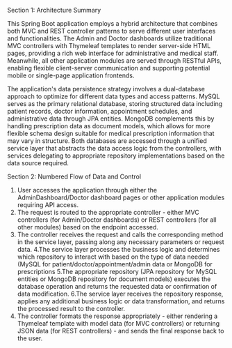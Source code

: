 Section 1: Architecture Summary

This Spring Boot application employs a hybrid architecture that combines both MVC and REST controller patterns to serve different 
user interfaces and functionalities. The Admin and Doctor dashboards utilize traditional MVC controllers with Thymeleaf templates 
to render server-side HTML pages, providing a rich web interface for administrative and medical staff. Meanwhile, 
all other application modules are served through RESTful APIs, enabling flexible client-server communication and supporting potential
mobile or single-page application frontends.

The application's data persistence strategy involves a dual-database approach to optimize for different data types and access patterns. 
MySQL serves as the primary relational database, storing structured data including patient records, doctor information, appointment schedules,
and administrative data through JPA entities. MongoDB complements this by handling prescription data as document models, which allows for 
more flexible schema design suitable for medical prescription information that may vary in structure. Both databases are accessed through
a unified service layer that abstracts the data access logic from the controllers, with services delegating to appropriate repository 
implementations based on the data source required.

Section 2: Numbered Flow of Data and Control

1. User accesses the application through either the AdminDashboard/Doctor dashboard pages or other application modules requiring API access.
2. The request is routed to the appropriate controller - either MVC controllers (for Admin/Doctor dashboards) or REST controllers
 (for all other modules) based on the endpoint accessed.
3. The controller receives the request and calls the corresponding method in the service layer, passing along any necessary parameters
   or request data.
4.The service layer processes the business logic and determines which repository to interact with based on the type of data needed
(MySQL for patient/doctor/appointment/admin data or MongoDB for prescriptions
5.The appropriate repository (JPA repository for MySQL entities or MongoDB repository for document models) executes the database operation
and returns the requested data or confirmation of data modification.
6.The service layer receives the repository response, applies any additional business logic or data transformation, and returns the processed
 result to the controller.
7. The controller formats the response appropriately - either rendering a Thymeleaf template with model data (for MVC controllers) or returning
   JSON data (for REST controllers) - and sends the final response back to the user.
